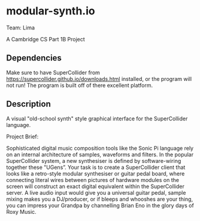 # modular-synth.io
Team: Lima 

A Cambridge CS Part 1B Project

## Dependencies
Make sure to have SuperCollider from https://supercollider.github.io/downloads.html installed, or the program will not run! The program is built off of there excellent platform.

## Description
A visual "old-school synth" style graphical interface for the SuperCollider language.

Project Brief:

Sophisticated digital music composition tools like the Sonic Pi language rely on an internal architecture of samples, waveforms and filters. In the popular SuperCollider system, a new synthesiser is defined by software-wiring together these "UGens”. Your task is to create a SuperCollider client that looks like a retro-style modular synthesiser or guitar pedal board, where connecting literal wires between pictures of hardware modules on the screen will construct an exact digital equivalent within the SuperCollider server. A live audio input would give you a universal guitar pedal, sample mixing makes you a DJ/producer, or if bleeps and whooshes are your thing, you can impress your Grandpa by channelling Brian Eno in the glory days of Roxy Music. 
